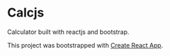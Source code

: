 # Calcjs
Calculator built with reactjs and bootstrap.

This project was bootstrapped with [Create React App](https://github.com/facebookincubator/create-react-app).
